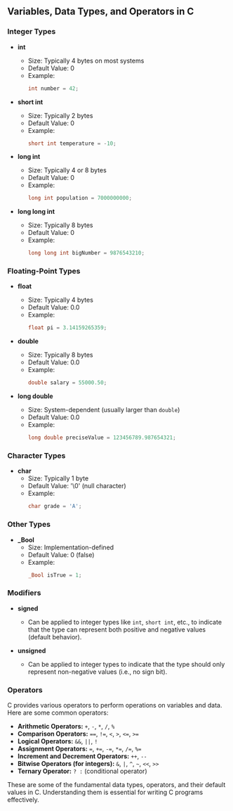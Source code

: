 ## Variables, Data Types, and Operators in C

### Integer Types

- **int**
  - Size: Typically 4 bytes on most systems
  - Default Value: 0
  - Example:
    ```c
    int number = 42;
    ```

- **short int**
  - Size: Typically 2 bytes
  - Default Value: 0
  - Example:
    ```c
    short int temperature = -10;
    ```

- **long int**
  - Size: Typically 4 or 8 bytes
  - Default Value: 0
  - Example:
    ```c
    long int population = 7000000000;
    ```

- **long long int**
  - Size: Typically 8 bytes
  - Default Value: 0
  - Example:
    ```c
    long long int bigNumber = 9876543210;
    ```

### Floating-Point Types

- **float**
  - Size: Typically 4 bytes
  - Default Value: 0.0
  - Example:
    ```c
    float pi = 3.14159265359;
    ```

- **double**
  - Size: Typically 8 bytes
  - Default Value: 0.0
  - Example:
    ```c
    double salary = 55000.50;
    ```

- **long double**
  - Size: System-dependent (usually larger than `double`)
  - Default Value: 0.0
  - Example:
    ```c
    long double preciseValue = 123456789.987654321;
    ```

### Character Types

- **char**
  - Size: Typically 1 byte
  - Default Value: '\0' (null character)
  - Example:
    ```c
    char grade = 'A';
    ```

### Other Types

- **_Bool**
  - Size: Implementation-defined
  - Default Value: 0 (false)
  - Example:
    ```c
    _Bool isTrue = 1;
    ```

### Modifiers

- **signed**
  - Can be applied to integer types like `int`, `short int`, etc., to indicate that the type can represent both positive and negative values (default behavior).

- **unsigned**
  - Can be applied to integer types to indicate that the type should only represent non-negative values (i.e., no sign bit).

### Operators

C provides various operators to perform operations on variables and data. Here are some common operators:

- **Arithmetic Operators:** `+`, `-`, `*`, `/`, `%`
- **Comparison Operators:** `==`, `!=`, `<`, `>`, `<=`, `>=`
- **Logical Operators:** `&&`, `||`, `!`
- **Assignment Operators:** `=`, `+=`, `-=`, `*=`, `/=`, `%=`
- **Increment and Decrement Operators:** `++`, `--`
- **Bitwise Operators (for integers):** `&`, `|`, `^`, `~`, `<<`, `>>`
- **Ternary Operator:** `? :` (conditional operator)

These are some of the fundamental data types, operators, and their default values in C. Understanding them is essential for writing C programs effectively.
